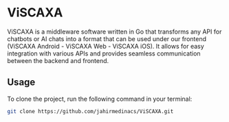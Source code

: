 # ViSCAXA

ViSCAXA is a middleware software written in Go that transforms any API for chatbots or AI chats into a format that can be used under our frontend (ViSCAXA Android - ViSCAXA Web - ViSCAXA iOS). It allows for easy integration with various APIs and provides seamless communication between the backend and frontend.

## Usage

To clone the project, run the following command in your terminal:

```bash
git clone https://github.com/jahirmedinacs/ViSCAXA.git
```

